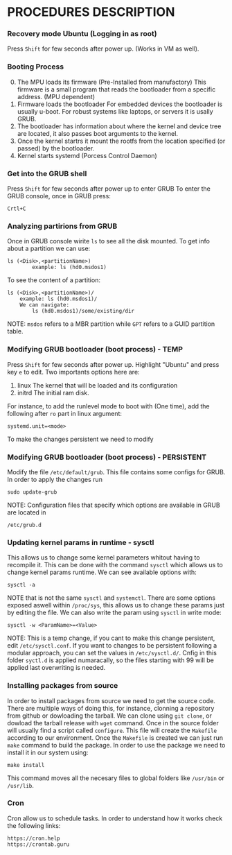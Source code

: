 # PROCEDURES DESCRIPTION

### Recovery mode Ubuntu (Logging in as root)
Press `Shift` for few seconds after power up. (Works in VM as well).

### Booting Process
0. The MPU loads its firmware (Pre-Installed from manufactory)
	This firmware is a small program that reads the bootloader from a specific address. (MPU dependent)
1. Firmware loads the bootloader
	For embedded devices the bootloader is usually u-boot. 
	For robust systems like laptops, or servers it is usally GRUB.
2. The bootloader has information about where the kernel and device tree are located, it also passes boot arguments to the kernel.
3. Once the kernel startrs it mount the rootfs from the location specified (or passed) by the bootloader.
4. Kernel starts systemd (Porcess Control Daemon)


### Get into the GRUB shell
Press `Shift` for few seconds after power up to enter GRUB
To enter the GRUB console, once in GRUB press:
```
Crtl+C
```


### Analyzing partirions from GRUB
Once in GRUB console wirite `ls` to see all the disk mounted.
To get info about a partition we can use:
```
ls (<Disk>,<partitionName>)
        example: ls (hd0.msdos1)

```
To see the content of a partition:
```
ls (<Disk>,<partitionName>)/
	example: ls (hd0.msdos1)/
	We can navigate:
		ls (hd0.msdos1)/some/existing/dir
```
NOTE: `msdos` refers to a MBR partition while `GPT` refers to a GUID partition table. 


### Modifying GRUB bootloader (boot process) - TEMP
Press `Shift` for few seconds after power up.
Highlight "Ubuntu" and press key `e` to edit.
Two importants options here are:
1. linux
	The kernel that will be loaded and its configuration
2. initrd
	The initial ram disk.

For instance, to add the runlevel mode to boot with (One time), add the following after `ro` part in linux argument:
```
systemd.unit=<mode>
```
To make the changes persistent we need to modify 


### Modifying GRUB bootloader (boot process) - PERSISTENT
Modify the file `/etc/default/grub`. This file contains some configs for GRUB.
In order to apply the changes run
```
sudo update-grub
```

NOTE: Configuration files that specify which options are available in GRUB are located in
```
/etc/grub.d
```

### Updating kernel params in runtime - sysctl
This allows us to change some kernel parameters whitout having to recompile it.
This can be done with the command `sysctl` which allows us to change kernel params runtime.
We can see available options with:
```
sysctl -a
```
NOTE that is not the same `sysctl` and `systemctl`.
There are some options exposed aswell within `/proc/sys`, this allows us to change these params just by editing the file.
We can also write the param using `sysctl` in write mode:
```
sysctl -w <ParamName>=<Value>
```
NOTE: This is a temp change, if you cant to make this change persistent, edit `/etc/sysctl.conf`.
If you want to changes to be persistent following a modular approach, you can set the values in `/etc/sysctl.d/`.
Cnfig in this folder `syctl.d` is applied numaracally, so the files starting with 99 will be applied last overwriting is needed.

 
### Installing packages from source
In order to install packages from source we need to get the source code. There are multiple ways of doing this, for instance, clonning
a repository from github or dowloading the tarball.
We can clone using `git clone`, or dowload the tarball release with `wget` command. Once in the source folder will usually find a script called 
`configure`. This file will create the `Makefile` according to our environment.
Once the `Makefile` is created we can just run `make` command to build the package. In order to use the package we need to install it in our system using:
```
make install
```
This command moves all the necesary files to global folders like `/usr/bin` or `/usr/lib`.


### Cron
Cron allow us to schedule tasks. In order to understand how it works check the following links:
```
https://cron.help
https://crontab.guru
```


